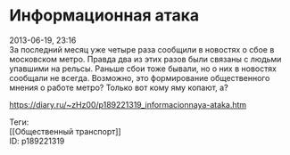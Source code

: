 Информационная атака
=====================

   
 2013-06-19, 23:16   
  За последний месяц уже четыре раза сообщили в новостях о сбое в московском метро. Правда два из этих разов были связаны с людьми упавшими на рельсы. Раньше сбои тоже бывали, но о них в новостях сообщали не всегда. Возможно, это формирование общественного мнения о работе метро? Только вот кому яму копают, а?   
    
 <https://diary.ru/~zHz00/p189221319_informacionnaya-ataka.htm>   
   
 Теги:   
 [[Общественный транспорт]]   
 ID: p189221319
